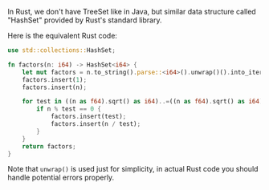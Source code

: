 In Rust, we don't have TreeSet like in Java, but similar data structure called "HashSet" provided by Rust's standard library.

Here is the equivalent Rust code:

```rust
use std::collections::HashSet;

fn factors(n: i64) -> HashSet<i64> {
    let mut factors = n.to_string().parse::<i64>().unwrap()().into_iter().collect::<HashSet<i64>>>();
    factors.insert(1);
    factors.insert(n);

    for test in ((n as f64).sqrt() as i64)..=((n as f64).sqrt() as i64).rev() {
        if n % test == 0 {
            factors.insert(test);
            factors.insert(n / test);
        }
    }
    return factors;
}
```
Note that `unwrap()` is used just for simplicity, in actual Rust code you should handle potential errors properly.
